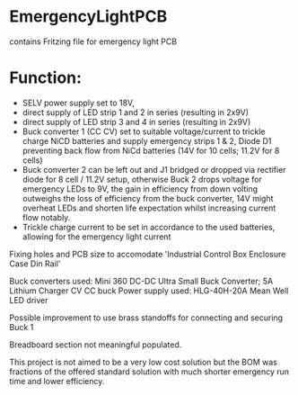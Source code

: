 # EmergencyLightPCB
contains Fritzing file for emergency light PCB

# Function:
- SELV power supply set to 18V,
- direct supply of LED strip 1 and 2 in series (resulting in 2x9V)
- direct supply of LED strip 3 and 4 in series (resulting in 2x9V)
- Buck converter 1 (CC CV) set to suitable voltage/current to trickle charge NiCD batteries and supply emergency strips 1 & 2, Diode D1 preventing back flow from NiCd batteries
 (14V for 10 cells; 11.2V for 8 cells)
- Buck converter 2 can be left out and J1 bridged or dropped via rectifier diode for 8 cell / 11.2V setup, otherwise Buck 2 drops voltage for emergency LEDs to 9V, the gain in efficiency from down volting outweighs the loss of efficiency from the buck converter, 14V might overheat LEDs and shorten life expectation whilst increasing current flow notably.
- Trickle charge current to be set in accordance to the used batteries, allowing for the emergency light current

Fixing holes and PCB size to accomodate 'Industrial Control Box Enclosure Case Din Rail'

Buck converters used: Mini 360 DC-DC Ultra Small Buck Converter; 5A Lithium Charger CV CC buck
Power supply used: HLG-40H-20A Mean Well LED driver

Possible improvement to use brass standoffs for connecting and securing Buck 1

Breadboard section not meaningful populated.

This project is not aimed to be a very low cost solution but the BOM was fractions of the offered standard solution with much shorter emergency run time and lower efficiency.
